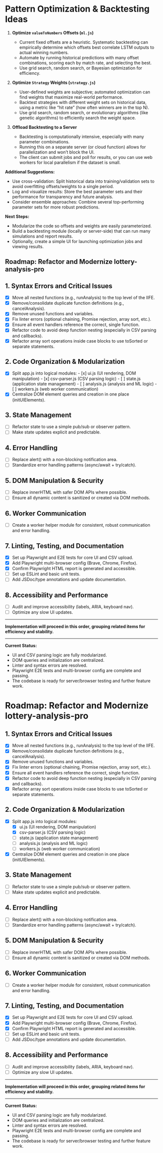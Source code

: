 
 
# Pattern Optimization & Backtesting Ideas


1. **Optimize `valueToNumbers` Offsets (`ml.js`)**

	- Current fixed offsets are a heuristic. Systematic backtesting can empirically determine which offsets best correlate LSTM outputs to actual winning numbers.
	- Automate by running historical predictions with many offset combinations, scoring each by match rate, and selecting the best.
	- Use grid search, random search, or Bayesian optimization for efficiency.


2. **Optimize `Strategy` Weights (`strategy.js`)**

	- User-defined weights are subjective; automated optimization can find weights that maximize real-world performance.
	- Backtest strategies with different weight sets on historical data, using a metric like “hit rate” (how often winners are in the top N).
	- Use grid search, random search, or evolutionary algorithms (like genetic algorithms) to efficiently search the weight space.


3. **Offload Backtesting to a Server**

	- Backtesting is computationally intensive, especially with many parameter combinations.
	- Running this on a separate server (or cloud function) allows for parallelization and won’t block the UI.
	- The client can submit jobs and poll for results, or you can use web workers for local parallelism if the dataset is small.

**Additional Suggestions:**

- Use cross-validation: Split historical data into training/validation sets to avoid overfitting offsets/weights to a single period.
- Log and visualize results: Store the best parameter sets and their performance for transparency and future analysis.
- Consider ensemble approaches: Combine several top-performing parameter sets for more robust predictions.

**Next Steps:**

- Modularize the code so offsets and weights are easily parameterized.
- Build a backtesting module (locally or server-side) that can run many simulations and report results.
- Optionally, create a simple UI for launching optimization jobs and viewing results.

## Roadmap: Refactor and Modernize lottery-analysis-pro

## 1. Syntax Errors and Critical Issues

- [x] Move all nested functions (e.g., runAnalysis) to the top level of the IIFE. <!-- Completed: modularization step -->
- [x] Remove/consolidate duplicate function definitions (e.g., cancelAnalysis). <!-- Completed: modularization step -->
- [x] Remove unused functions and variables. <!-- Completed: modularization step -->
- [x] Fix linter errors (optional chaining, Promise rejection, array sort, etc.). <!-- Completed: modularization step -->
- [x] Ensure all event handlers reference the correct, single function. <!-- Completed: modularization step -->
- [x] Refactor code to avoid deep function nesting (especially in CSV parsing and callbacks). <!-- Completed: parseCSVWithPapaParse modularization -->
- [x] Refactor array sort operations inside case blocks to use toSorted or separate statements. <!-- Completed: modularization step -->

## 2. Code Organization & Modularization

- [x] Split app.js into logical modules:
			- [x] ui.js (UI rendering, DOM manipulation) <!-- Completed -->
			- [x] csv-parser.js (CSV parsing logic) <!-- Completed -->
			- [ ] state.js (application state management)
			- [ ] analysis.js (analysis and ML logic)
			- [ ] workers.js (web worker communication)
- [x] Centralize DOM element queries and creation in one place (initUIElements). <!-- Completed -->

## 3. State Management

- [ ] Refactor state to use a simple pub/sub or observer pattern.
- [ ] Make state updates explicit and predictable.

## 4. Error Handling

- [ ] Replace alert() with a non-blocking notification area.
- [ ] Standardize error handling patterns (async/await + try/catch).

## 5. DOM Manipulation & Security

- [ ] Replace innerHTML with safer DOM APIs where possible.
- [ ] Ensure all dynamic content is sanitized or created via DOM methods.

## 6. Worker Communication

- [ ] Create a worker helper module for consistent, robust communication and error handling.

## 7. Linting, Testing, and Documentation

- [x] Set up Playwright and E2E tests for core UI and CSV upload. <!-- Completed: 2025-08-29 -->
- [x] Add Playwright multi-browser config (Brave, Chrome, Firefox). <!-- Completed: 2025-08-29 -->
- [x] Confirm Playwright HTML report is generated and accessible. <!-- Completed: 2025-08-29 -->
- [ ] Set up ESLint and basic unit tests.
- [ ] Add JSDoc/type annotations and update documentation.

## 8. Accessibility and Performance

- [ ] Audit and improve accessibility (labels, ARIA, keyboard nav).
- [ ] Optimize any slow UI updates.

---

**Implementation will proceed in this order, grouping related items for efficiency and stability.**

---

**Current Status:**

- UI and CSV parsing logic are fully modularized.
- DOM queries and initialization are centralized.
- Linter and syntax errors are resolved.
- Playwright E2E tests and multi-browser config are complete and passing.
- The codebase is ready for server/browser testing and further feature work.
# Roadmap: Refactor and Modernize lottery-analysis-pro

## 1. Syntax Errors and Critical Issues
- [x] Move all nested functions (e.g., runAnalysis) to the top level of the IIFE. <!-- Completed: modularization step -->
- [x] Remove/consolidate duplicate function definitions (e.g., cancelAnalysis). <!-- Completed: modularization step -->
- [x] Remove unused functions and variables. <!-- Completed: modularization step -->
- [x] Fix linter errors (optional chaining, Promise rejection, array sort, etc.). <!-- Completed: modularization step -->
- [x] Ensure all event handlers reference the correct, single function. <!-- Completed: modularization step -->
- [x] Refactor code to avoid deep function nesting (especially in CSV parsing and callbacks). <!-- Completed: parseCSVWithPapaParse modularization -->
- [x] Refactor array sort operations inside case blocks to use toSorted or separate statements. <!-- Completed: modularization step -->

## 2. Code Organization & Modularization
- [x] Split app.js into logical modules:
	- [x] ui.js (UI rendering, DOM manipulation) <!-- Completed -->
	- [x] csv-parser.js (CSV parsing logic) <!-- Completed -->
	- [ ] state.js (application state management)
	- [ ] analysis.js (analysis and ML logic)
	- [ ] workers.js (web worker communication)
- [x] Centralize DOM element queries and creation in one place (initUIElements). <!-- Completed -->

## 3. State Management
- [ ] Refactor state to use a simple pub/sub or observer pattern.
- [ ] Make state updates explicit and predictable.

## 4. Error Handling
- [ ] Replace alert() with a non-blocking notification area.
- [ ] Standardize error handling patterns (async/await + try/catch).

## 5. DOM Manipulation & Security
- [ ] Replace innerHTML with safer DOM APIs where possible.
- [ ] Ensure all dynamic content is sanitized or created via DOM methods.

## 6. Worker Communication
- [ ] Create a worker helper module for consistent, robust communication and error handling.

## 7. Linting, Testing, and Documentation
- [x] Set up Playwright and E2E tests for core UI and CSV upload. <!-- Completed: 2025-08-29 -->
- [x] Add Playwright multi-browser config (Brave, Chrome, Firefox). <!-- Completed: 2025-08-29 -->
- [x] Confirm Playwright HTML report is generated and accessible. <!-- Completed: 2025-08-29 -->
- [ ] Set up ESLint and basic unit tests.
- [ ] Add JSDoc/type annotations and update documentation.

## 8. Accessibility and Performance
- [ ] Audit and improve accessibility (labels, ARIA, keyboard nav).
- [ ] Optimize any slow UI updates.

---

**Implementation will proceed in this order, grouping related items for efficiency and stability.**

---

**Current Status:**
- UI and CSV parsing logic are fully modularized.
- DOM queries and initialization are centralized.
- Linter and syntax errors are resolved.
- Playwright E2E tests and multi-browser config are complete and passing.
- The codebase is ready for server/browser testing and further feature work.
